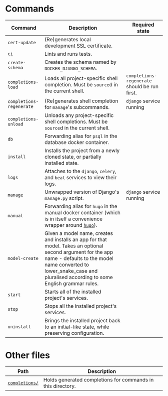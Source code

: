 # Commands

Command | Description | Required state
-|-|-
`cert-update` | (Re)generates local development SSL certificate.
`ci` | Lints and runs tests.
`create-schema` | Creates the schema named by `DOCKER_DJANGO_SCHEMA`.
`completions-load` | Loads all project-specific shell completion.  Must be `source`d in the current shell. | `completions-regenerate` should be run first.
`completions-regenerate` | (Re)generates shell completion for `manage`'s subcommands. | `django` service running
`completions-unload` | Unloads any project-specific shell completions.  Must be `source`d in the current shell.
`db` | Forwarding alias for `psql` in the database docker container.
`install` | Installs the project from a newly cloned state, or partially installed state.
`logs` | Attaches to the `django`, `celery`, and `beat` services to view their logs.
`manage` | Unwrapped version of Django's `manage.py` script. | `django` service running
`manual` | Forwarding alias for `hugo` in the manual docker container (which is in itself a convenience wrapper around [`hugo`](https://gohugo.io/)).
`model-create` | Given a model name, creates and installs an app for that model.  Takes an optional second argument for the app name - defaults to the model name converted to lower_snake_case and pluralised according to some English grammar rules.
`start` | Starts all of the installed project's services.
`stop` | Stops all the installed project's services.
`uninstall` | Brings the installed project back to an initial-like state, while preserving configuration.

# Other files

Path | Description
-|-
[`completions/`](completions/) | Holds generated completions for commands in this directory.
